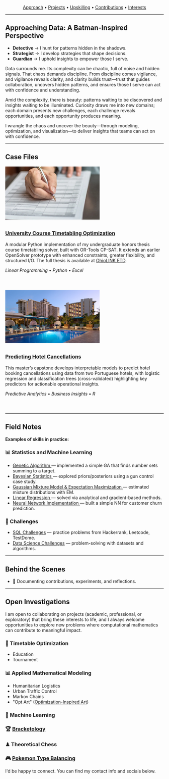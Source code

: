 <p align="center">
  <a href="#approaching-data-a-batman-inspired-perspective">Approach</a> • 
  <a href="#case-files">Projects</a> • 
  <a href="#field-notes">Upskilling</a> • 
  <a href="#behind-the-scenes">Contributions</a> • 
  <a href="#open-investigations">Interests</a>
</p>

<hr>

<section>
  <h2 id="approaching-data-a-batman-inspired-perspective">Approaching Data: A Batman-Inspired Perspective</h2>

  <ul>
    <li><strong>Detective</strong> &rarr; I hunt for patterns hidden in the shadows.</li>
    <li><strong>Strategist</strong> &rarr; I develop strategies that shape decisions.</li>
    <li><strong>Guardian</strong> &rarr; I uphold insights to empower those I serve.</li>
  </ul>

  <p>
    Data surrounds me. Its complexity can be chaotic, full of noise and hidden signals.
    That chaos demands discipline. From discipline comes vigilance, and vigilance reveals
    clarity, and clarity builds trust—trust that guides collaboration, uncovers hidden
    patterns, and ensures those I serve can act with confidence and understanding.
  </p>

  <p>
    Amid the complexity, there is beauty: patterns waiting to be discovered and insights
    waiting to be illuminated. Curiosity draws me into new domains; each domain presents
    new challenges, each challenge reveals opportunities, and each opportunity produces
    meaning.
  </p>

  <p>
    I wrangle the chaos and uncover the beauty—through modeling, optimization, and
    visualization—to deliver insights that teams can act on with confidence.
  </p>
</section>

<hr>

<section>
  <h2 id="case-files">Case Files</h2>

  <article style="display:flex; flex-wrap:wrap; align-items:flex-start; margin-bottom:40px;">
    <img src="/Images/Portfolio_Projects_UCT.jpg" 
         width="300" 
         style="flex-shrink:0; margin-right:15px; margin-bottom:10px;"   
         alt="UCT Image Preview" />

  <div style="flex:1 1 300px; min-width:300px;">
    <h3>
      <a href="https://github.com/acalderhead/university-course-timetabling">
        University Course Timetabling Optimization
      </a>
    </h3>
    <p>
      A modular Python implementation of my undergraduate honors thesis course timetabling solver, 
      built with OR-Tools CP-SAT. It extends an earlier OpenSolver prototype with enhanced constraints, 
      greater flexibility, and structured I/O. The full thesis is available at 
      <a href="http://rave.ohiolink.edu/etdc/view?acc_num=ma1715693054143423">OhioLINK ETD</a>.
    </p>
    <p><em>Linear Programming</em> • <em>Python</em> • <em>Excel</em></p>
  </div>
  </article>

  <article style="display:flex; flex-wrap:wrap; align-items:flex-start; margin-bottom:40px;">
    <img src="/Images/Portfolio_Projects_PHC.jpg" 
         width="300" 
         style="float:left; margin-right:15px; margin-bottom:10px;" 
         alt="PHC Image Preview" />

  <div>
    <h3>
      <a href="https://github.com/acalderhead/predicting-hotel-cancellations">
        Predicting Hotel Cancellations
      </a>
    </h3>
    <p>
      This master’s capstone develops interpretable models to predict hotel booking cancellations 
      using data from two Portuguese hotels, with logistic regression and classification trees 
      (cross-validated) highlighting key predictors for actionable operational insights.
    </p>
    <p><em>Predictive Analytics</em> • <em>Business Insights</em> • <em>R</em></p>
  </div>
  </article>
</section>

<hr>

<section>
  <h2 id="field-notes">Field Notes</h2>
  <p><strong>Examples of skills in practice:</strong></p>

  <h3>📊 Statistics and Machine Learning</h3>
  <ul>
    <li>
      <a href="https://github.com/archd3sai/Statistical-Methods/blob/master/genetic-algorithm.ipynb">
        Genetic Algorithm
      </a> — implemented a simple GA that finds number sets summing to a target.
    </li>
    <li>
      <a href="https://github.com/archd3sai/Statistical-Methods/blob/master/Bayesian%20Statistics.ipynb">
        Bayesian Statistics
      </a> — explored priors/posteriors using a gun control case study.
    </li>
    <li>
      <a href="https://github.com/archd3sai/Statistical-Methods/blob/master/GMM-EM.ipynb">
        Gaussian Mixture Model & Expectation Maximization
      </a> — estimated mixture distributions with EM.
    </li>
    <li>
      <a href="https://github.com/archd3sai/Statistical-Methods/blob/master/Linear%20Regression.ipynb">
        Linear Regression
      </a> — solved via analytical and gradient-based methods.
    </li>
    <li>
      <a href="https://github.com/archd3sai/Statistical-Methods/blob/master/NN%20Implementation.ipynb">
        Neural Network Implementation
      </a> — built a simple NN for customer churn prediction.
    </li>
  </ul>

  <h3>🧩 Challenges</h3>
  <ul>
    <li><a href="https://github.com/archd3sai/SQL">SQL Challenges</a> — practice problems from Hackerrank, Leetcode, TestDome.</li>
    <li><a href="https://github.com/archd3sai/DS-Challenges">Data Science Challenges</a> — problem-solving with datasets and algorithms.</li>
  </ul>
</section>

<hr>

<section>
  <h2 id="behind-the-scenes">Behind the Scenes</h2>
  <ul>
    <li>📝 Documenting contributions, experiments, and reflections.</li>
  </ul>
</section>

<hr>

<section>
  <h2 id="open-investigations">Open Investigations</h2>

  <p>
    I am open to collaborating on projects (academic, professional, or exploratory) 
    that bring these interests to life, and I always welcome opportunities to 
    explore new problems where computational mathematics can contribute to meaningful impact.
  </p>

  <h3>📅 Timetable Optimization</h3>
  <ul>
    <li>Education</li>
    <li>Tournament</li>
  </ul>
  <h3>📊 Applied Mathematical Modeling</h3>
  <ul>
    <li>Humanitarian Logistics</li>
    <li>Urban Traffic Control</li>
    <li>Markov Chains</li>
    <li>"Opt Art" (<a href="https://www.jstor.org/stable/j.ctvh8qxtt">Optimization-Inspired Art</a>)</li>
  </ul>
  <h3>🤖 Machine Learning</h3>
  <h3>🏆 <a href="https://www.researchgate.net/publication/228435078_Bracketology_How_can_math_help">Bracketology</a></h3>
  <h3>♟ Theoretical Chess</h3>
  <h3>🎮 <a href="https://www.youtube.com/watch?v=f4OY4qhCI04">Pokemon Type Balancing</a></h3>

  <p>
    I'd be happy to connect. You can find my contact info and socials below.
  </p>
</section>
